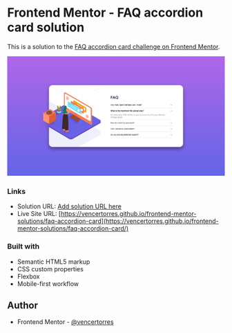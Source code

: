 # Frontend Mentor - FAQ accordion card solution

This is a solution to the [FAQ accordion card challenge on Frontend Mentor](https://www.frontendmentor.io/challenges/faq-accordion-card-XlyjD0Oam).

![](screenshot.png)

### Links

- Solution URL: [Add solution URL here](https://your-solution-url.com)
- Live Site URL: [https://vencertorres.github.io/frontend-mentor-solutions/faq-accordion-card](https://vencertorres.github.io/frontend-mentor-solutions/faq-accordion-card/)

### Built with

- Semantic HTML5 markup
- CSS custom properties
- Flexbox
- Mobile-first workflow

## Author

- Frontend Mentor - [@vencertorres](https://www.frontendmentor.io/profile/vencertorres)
